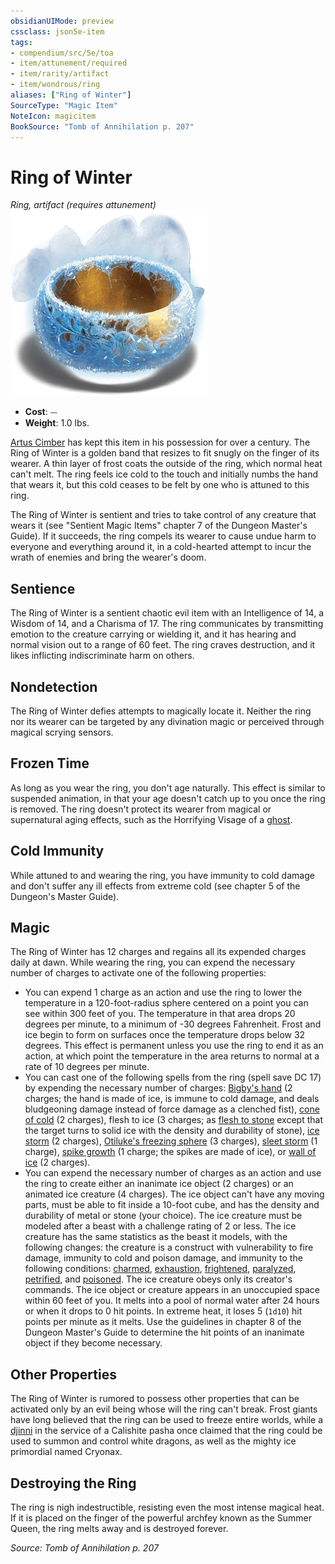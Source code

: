 ```yaml
---
obsidianUIMode: preview
cssclass: json5e-item
tags:
- compendium/src/5e/toa
- item/attunement/required
- item/rarity/artifact
- item/wondrous/ring
aliases: ["Ring of Winter"]
SourceType: "Magic Item"
NoteIcon: magicitem
BookSource: "Tomb of Annihilation p. 207"
---
```

# Ring of Winter
*Ring, artifact (requires attunement)*  
![](https://raw.githubusercontent.com/5etools-mirror-2/5etools-img/main/items/ToA/Ring%20of%20Winter.webp#right)  

- **Cost**: ⏤
- **Weight**: 1.0 lbs.

[Artus Cimber](/2-Mechanics/CLI/bestiary/npc/artus-cimber-toa.md) has kept this item in his possession for over a century. The Ring of Winter is a golden band that resizes to fit snugly on the finger of its wearer. A thin layer of frost coats the outside of the ring, which normal heat can't melt. The ring feels ice cold to the touch and initially numbs the hand that wears it, but this cold ceases to be felt by one who is attuned to this ring.

The Ring of Winter is sentient and tries to take control of any creature that wears it (see "Sentient Magic Items" chapter 7 of the Dungeon Master's Guide). If it succeeds, the ring compels its wearer to cause undue harm to everyone and everything around it, in a cold-hearted attempt to incur the wrath of enemies and bring the wearer's doom.

## Sentience

The Ring of Winter is a sentient chaotic evil item with an Intelligence of 14, a Wisdom of 14, and a Charisma of 17. The ring communicates by transmitting emotion to the creature carrying or wielding it, and it has hearing and normal vision out to a range of 60 feet. The ring craves destruction, and it likes inflicting indiscriminate harm on others.

## Nondetection

The Ring of Winter defies attempts to magically locate it. Neither the ring nor its wearer can be targeted by any divination magic or perceived through magical scrying sensors.

## Frozen Time

As long as you wear the ring, you don't age naturally. This effect is similar to suspended animation, in that your age doesn't catch up to you once the ring is removed. The ring doesn't protect its wearer from magical or supernatural aging effects, such as the Horrifying Visage of a [ghost](/2-Mechanics/CLI/bestiary/undead/ghost.md).

## Cold Immunity

While attuned to and wearing the ring, you have immunity to cold damage and don't suffer any ill effects from extreme cold (see chapter 5 of the Dungeon's Master Guide).

## Magic

The Ring of Winter has 12 charges and regains all its expended charges daily at dawn. While wearing the ring, you can expend the necessary number of charges to activate one of the following properties:

- You can expend 1 charge as an action and use the ring to lower the temperature in a 120-foot-radius sphere centered on a point you can see within 300 feet of you. The temperature in that area drops 20 degrees per minute, to a minimum of -30 degrees Fahrenheit. Frost and ice begin to form on surfaces once the temperature drops below 32 degrees. This effect is permanent unless you use the ring to end it as an action, at which point the temperature in the area returns to normal at a rate of 10 degrees per minute.  
- You can cast one of the following spells from the ring (spell save DC 17) by expending the necessary number of charges: [Bigby's hand](/2-Mechanics/CLI/spells/bigbys-hand.md) (2 charges; the hand is made of ice, is immune to cold damage, and deals bludgeoning damage instead of force damage as a clenched fist), [cone of cold](/2-Mechanics/CLI/spells/cone-of-cold.md) (2 charges), flesh to ice (3 charges; as [flesh to stone](/2-Mechanics/CLI/spells/flesh-to-stone.md) except that the target turns to solid ice with the density and durability of stone), [ice storm](/2-Mechanics/CLI/spells/ice-storm.md) (2 charges), [Otiluke's freezing sphere](/2-Mechanics/CLI/spells/otilukes-freezing-sphere.md) (3 charges), [sleet storm](/2-Mechanics/CLI/spells/sleet-storm.md) (1 charge), [spike growth](/2-Mechanics/CLI/spells/spike-growth.md) (1 charge; the spikes are made of ice), or [wall of ice](/2-Mechanics/CLI/spells/wall-of-ice.md) (2 charges).  
- You can expend the necessary number of charges as an action and use the ring to create either an inanimate ice object (2 charges) or an animated ice creature (4 charges). The ice object can't have any moving parts, must be able to fit inside a 10-foot cube, and has the density and durability of metal or stone (your choice). The ice creature must be modeled after a beast with a challenge rating of 2 or less. The ice creature has the same statistics as the beast it models, with the following changes: the creature is a construct with vulnerability to fire damage, immunity to cold and poison damage, and immunity to the following conditions: [charmed](/2-Mechanics/CLI/rules/conditions.md#charmed), [exhaustion](/2-Mechanics/CLI/rules/conditions.md#exhaustion), [frightened](/2-Mechanics/CLI/rules/conditions.md#frightened), [paralyzed](/2-Mechanics/CLI/rules/conditions.md#paralyzed), [petrified](/2-Mechanics/CLI/rules/conditions.md#petrified), and [poisoned](/2-Mechanics/CLI/rules/conditions.md#poisoned). The ice creature obeys only its creator's commands. The ice object or creature appears in an unoccupied space within 60 feet of you. It melts into a pool of normal water after 24 hours or when it drops to 0 hit points. In extreme heat, it loses 5 (`1d10`) hit points per minute as it melts. Use the guidelines in chapter 8 of the Dungeon Master's Guide to determine the hit points of an inanimate object if they become necessary.  

## Other Properties

The Ring of Winter is rumored to possess other properties that can be activated only by an evil being whose will the ring can't break. Frost giants have long believed that the ring can be used to freeze entire worlds, while a [djinni](/2-Mechanics/CLI/bestiary/elemental/djinni.md) in the service of a Calishite pasha once claimed that the ring could be used to summon and control white dragons, as well as the mighty ice primordial named Cryonax.

## Destroying the Ring

The ring is nigh indestructible, resisting even the most intense magical heat. If it is placed on the finger of the powerful archfey known as the Summer Queen, the ring melts away and is destroyed forever.

*Source: Tomb of Annihilation p. 207*